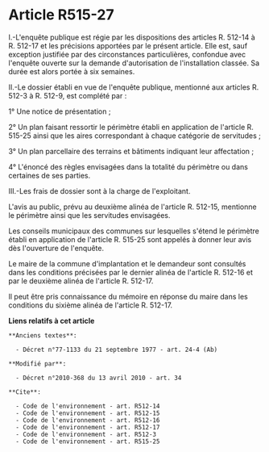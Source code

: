 # Article R515-27

I.-L'enquête publique est régie par les dispositions des articles R. 512-14 à R. 512-17 et les précisions apportées par le
présent article. Elle est, sauf exception justifiée par des circonstances particulières, confondue avec l'enquête ouverte sur
la demande d'autorisation de l'installation classée. Sa durée est alors portée à six semaines. 

II.-Le dossier établi en vue de l'enquête publique, mentionné aux articles R. 512-3 à R. 512-9, est complété par : 

1° Une notice de présentation ; 

2° Un plan faisant ressortir le périmètre établi en application de l'article R. 515-25 ainsi que les aires correspondant à
chaque catégorie de servitudes ; 

3° Un plan parcellaire des terrains et bâtiments indiquant leur affectation ; 

4° L'énoncé des règles envisagées dans la totalité du périmètre ou dans certaines de ses parties. 

III.-Les frais de dossier sont à la charge de l'exploitant.

L'avis au public, prévu au deuxième alinéa de l'article R. 512-15, mentionne le périmètre ainsi que les servitudes
envisagées. 

Les conseils municipaux des communes sur lesquelles s'étend le périmètre établi en application de l'article R. 515-25 sont
appelés à donner leur avis dès l'ouverture de l'enquête. 

Le maire de la commune d'implantation et le demandeur sont consultés dans les conditions précisées par le dernier alinéa de
l'article R. 512-16 et par le deuxième alinéa de l'article R. 512-17. 

Il peut être pris connaissance du mémoire en réponse du maire dans les conditions du sixième alinéa de l'article R. 512-17.

**Liens relatifs à cet article**

	**Anciens textes**:

	  - Décret n°77-1133 du 21 septembre 1977 - art. 24-4 (Ab)

	**Modifié par**:

	  - Décret n°2010-368 du 13 avril 2010 - art. 34

	**Cite**:

	  - Code de l'environnement - art. R512-14
	  - Code de l'environnement - art. R512-15
	  - Code de l'environnement - art. R512-16
	  - Code de l'environnement - art. R512-17
	  - Code de l'environnement - art. R512-3
	  - Code de l'environnement - art. R515-25
